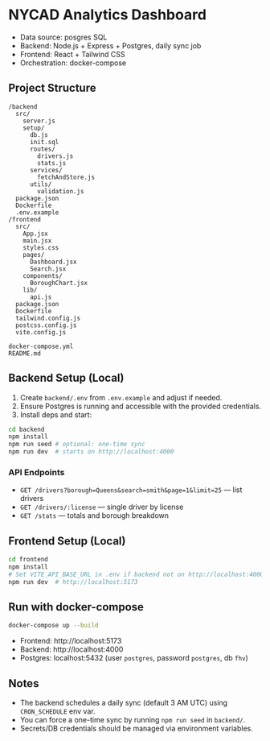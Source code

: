 # NYCAD Analytics Dashboard

- Data source: posgres SQL
- Backend: Node.js + Express + Postgres, daily sync job
- Frontend: React + Tailwind CSS
- Orchestration: docker-compose

## Project Structure

```
/backend
  src/
    server.js
    setup/
      db.js
      init.sql
      routes/
        drivers.js
        stats.js
      services/
        fetchAndStore.js
      utils/
        validation.js
  package.json
  Dockerfile
  .env.example
/frontend
  src/
    App.jsx
    main.jsx
    styles.css
    pages/
      Dashboard.jsx
      Search.jsx
    components/
      BoroughChart.jsx
    lib/
      api.js
  package.json
  Dockerfile
  tailwind.config.js
  postcss.config.js
  vite.config.js

docker-compose.yml
README.md
```

## Backend Setup (Local)

1. Create `backend/.env` from `.env.example` and adjust if needed.
2. Ensure Postgres is running and accessible with the provided credentials.
3. Install deps and start:

```bash
cd backend
npm install
npm run seed # optional: one-time sync
npm run dev  # starts on http://localhost:4000
```

### API Endpoints

- `GET /drivers?borough=Queens&search=smith&page=1&limit=25` — list drivers
- `GET /drivers/:license` — single driver by license
- `GET /stats` — totals and borough breakdown

## Frontend Setup (Local)

```bash
cd frontend
npm install
# Set VITE_API_BASE_URL in .env if backend not on http://localhost:4000
npm run dev  # http://localhost:5173
```

## Run with docker-compose

```bash
docker-compose up --build
```

- Frontend: http://localhost:5173
- Backend: http://localhost:4000
- Postgres: localhost:5432 (user `postgres`, password `postgres`, db `fhv`)

## Notes

- The backend schedules a daily sync (default 3 AM UTC) using `CRON_SCHEDULE` env var.
- You can force a one-time sync by running `npm run seed` in `backend/`.
- Secrets/DB credentials should be managed via environment variables.
